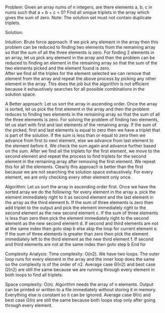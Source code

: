 Problem: Given an array nums of n integers, are there elements a, b, c in nums such that a + b + c = 0? Find all unique triplets in the array which gives the sum of zero.
Note: The solution set must not contain duplicate triplets.

Solution:

Intuition:
Brute force approach: 
If we pick any element in the array then this problem can be reduced to finding two elements from the remaining array so that the sum of all the three elements is zero. For finding 2 elements in an array, let us pick any element in the array and then the problem can be reduced to finding an element in the remaining array so that the sum of the two elements picked and the element found is zero.  
After we find all the triples for the element selected we can remove that element from the array and repeat the above process by picking any other element in the array. 
This does the job but the algorithm is not efficient because it exhaustively searches for all possible combinations in the solution space. 

A Better approach: Let us sort the array in ascending order. Once the array is sorted, let us pick the first element in the array and then the problem reduces to finding two elements in the remaining array so that the sum of all the three elements is zero. For solving the problem of finding two elements, let us start with first and last elements of the remaining array. If the sum of the picked, first and last elements is equal to zero then we have a triplet that is part of the solution. If the sum is less than or equal to zero then we advance from first to next element, else we advance from last element to the element before it. We check the sum again and advance further based on the sum.
After we find all the triplets for the first element, we move to the second element and repeat the process to find triplets for the second element in the remaining array after removing the first element. We repeat this for all the elements. 
Clearly this approach is better than the first because we are not searching the solution space exhaustively. For every element, we are only checking every other element only once.

Algorithm:
Let us sort the array in ascending order first. Once we have the sorted array we do the following:
for every element in the array
a.	pick the element immediately right to it as second element and the last element in the array as the third element
b.	If the sum of three elements is zero then add triplet to the output and pick the element immediately right to the second element as the new second element
c.	If the sum of three elements is less than zero then pick the element immediately right to the second element as the new second element 
d.	If second and third elements are not at the same index then goto step b else skip the loop for current element
e.	If the sum of three elements is greater than zero then pick the element immediately left to the third element as the new third element
f.	If second and third elements are not at the same index then goto step b
End for
	
Complexity Analysis:
Time complexity: O(n2). We have two loops. The outer loop runs for every element in the array and the inner loop does the same so the complexity is of the order of n2. Average case Θ(n2) and best case Ω(n2) are still the same because we are running through every element in both loops to find all triplets.

Space complexity: O(n). Algorithm needs the array of n elements. Output can be printed or written to a file immediately without storing it in memory. Everything else is constant so it can be ignored. Average case Θ(n) and best case Ω(n) are still the same because both loops stop only after going through every element.

